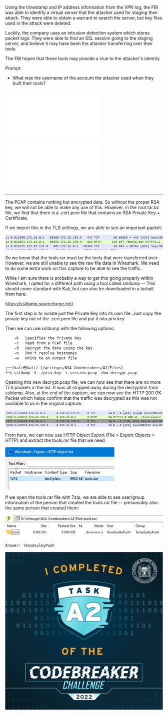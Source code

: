Using the timestamp and IP address information from the VPN log, the FBI was able to identify a virtual server that the attacker used for staging their attack. They were able to obtain a warrant to search the server, but key files used in the attack were deleted.

Luckily, the company uses an intrusion detection system which stores packet logs. They were able to find an SSL session going to the staging server, and believe it may have been the attacker transferring over their tools.

The FBI hopes that these tools may provide a clue to the attacker's identity

Prompt:
-   What was the username of the account the attacker used when they built their tools?

![root.tar.bz](/A2/Files/root.tar.bz2)

![session.pcap](/A2/Files/session.pcap)

---

The PCAP contains nothing but encrypted data.  So without the proper RSA key, we will not be able to make any use of this.  However, in the root.tar.bz file, we find that there is a .cert.pem file that contains an RSA Private Key + Certificate.

If we import this in the TLS settings, we are able to see an important packet:

![](/A2/Files/Pasted%20image%2020221116203424.png)

So we know that the tools.rar must be the tools that were transferred over.  However, we are still unable to see the raw file data in Wireshark.  We need to do some extra work on this capture to be able to see the traffic.

While I am sure there is probably a way to get this going properly within Wireshark, I opted for a different path using a tool called ssldump -- This should come standard with Kali, but can also be downloaded in a tarball from here:

https://ssldump.sourceforge.net/

The first step is to isolate just the Private Key into its own file.  Just copy the private key out of the .cert.pem file and put it into priv.key

Then we can use ssldump with the following options:
```
	-k   Specifies the Private Key
	-r   Read from a PCAP file
	-d   Decrypt the data using the key
	-n   Don't resolve hostnames
	-w   Write to an output file
```
```
┌──(kali㉿kali)-[/writeups/NSA Codebreakers/A2/Files]
└─$ ssldump -k ./priv.key -r session.pcap -dnw decrypt.pcap
```

Opening this new decrypt.pcap file, we can now see that there are no more TLS packets in the list.  It was all stripped away during the decryption from ssldump.  Also, at the end of the capture, we can now see the HTTP 200 OK Packet which helps confirm that the traffic was decrypted as this was not available to us in the original capture.

![](/A2/Files/Pasted%20image%2020221116204810.png)

From here, we can now use HTTP Object Export (File > Export Objects > HTTP) and extract the tools.rar file that we need.

![](/A2/Files/Pasted%20image%2020221116204918.png)

If we open the tools.rar file with 7zip, we are able to see user/group information of the person that created the tools.rar file -- presumably also the same person that created them:

![](/A2/Files/Pasted%20image%2020221116205115.png)

```
Answer: TenseSulkyPush
```

![](/A2/Files/badgea2.png)
